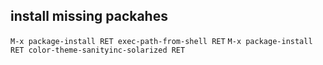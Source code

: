 ## install missing packahes
`M-x package-install RET exec-path-from-shell RET`
`M-x package-install RET color-theme-sanityinc-solarized RET`